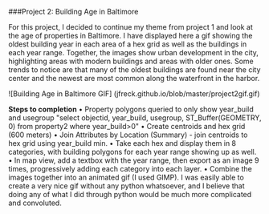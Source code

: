 ###Project 2: Building Age in Baltimore

For this project, I decided to continue my theme from project 1 and look at the age of properties in Baltimore. I have displayed here a gif showing the oldest building year in each area of a hex grid as well as the buildings in each year range. Together, the images show urban development in the city, highlighting areas with modern buildings and areas with older ones. Some trends to notice are that many of the oldest buildings are found near the city center and the newest are most common along the waterfront in the harbor.

![Building Age in Baltimore GIF]
(jfreck.github.io/blob/master/project2gif.gif)

**Steps to completion**
• Property polygons queried to only show year_build and usegroup "select objectid, year_build, usegroup, ST_Buffer(GEOMETRY, 0) from property2 where year_build>0"
• Create centroids and hex grid (600 meters)
• Join Attributes by Location (Summary) - join centroids to hex grid using year_build min.
• Take each hex and display them in 8 categories, with building polygons for each year range showing up as well.
• In map view, add a textbox with the year range, then export as an image 9 times, progressively adding each category into each layer.
• Combine the images together into an animated gif (I used GIMP).
I was easily able to create a very nice gif without any python whatsoever, and I believe that doing any of what I did through python would be much more complicated and convoluted.
